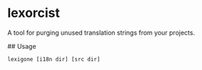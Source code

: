 # lexorcist

A tool for purging unused translation strings from your projects.

## Usage

`lexigone [i18n dir] [src dir]`
